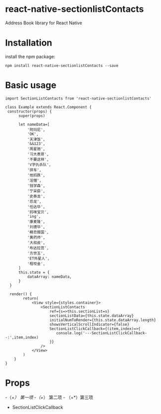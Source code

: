 # react-native-sectionlistContacts
Address Book library for React Native

Installation
=========
install the npm package:

    npm install react-native-sectionlistContacts --save

Basic usage
=========
    import SectionListContacts from 'react-native-sectionlistContacts'

    class Example extends React.Component {
     constructor(props) {
          super(props)

          let nameData=[
              '阿玛尼',
              'OK',
              '天津饭',
              '&&123',
              '周星驰',
              '习大表哥',
              '不要这样',
              'V字仇杀队',
              '拼车',
              '他妈跌',
              '淫僧',
              '钱学森',
              '宁采臣',
              '史泰龙',
              '恐龙',
              '任达华',
              '妈咪宝贝',
              'ing',
              '康麦隆',
              '刘德华',
              '精忠报国',
              '黄药师',
              '大叔皮',
              '布达拉宫',
              '方世玉',
              'ET外星人',
              '程咬金',
          ]
          this.state = {
              dataArray: nameData,
          }
      }

      render() {
            return(
                <View style={styles.container}>
                    <SectionListContacts
                        ref={s=>this.sectionList=s}
                        sectionListData={this.state.dataArray}
                        initialNumToRender={this.state.dataArray.length}
                        showsVerticalScrollIndicator={false}
                        SectionListClickCallback={(item,index)=>{
                           console.log('---SectionListClickCallback--:',item,index)
                        }}
                    />
                </View>
            )
        }
    }
Props
=========

-（+*） 第一项 -（+*） 第二项 - （+*）第三项

* SectionListClickCallback
